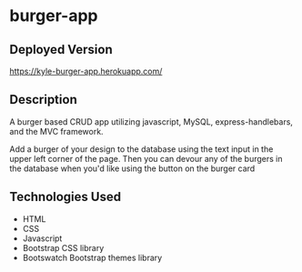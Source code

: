# burger-app

## Deployed Version
https://kyle-burger-app.herokuapp.com/

## Description

A burger based CRUD app utilizing javascript, MySQL, express-handlebars, and the MVC framework.

Add a burger of your design to the database using the text input in the upper left corner of the page. Then you can devour any of the
burgers in the database when you'd like using the button on the burger card

## Technologies Used

- HTML
- CSS
- Javascript
- Bootstrap CSS library
- Bootswatch Bootstrap themes library

